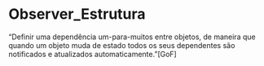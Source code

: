 # Observer_Estrutura

“Definir uma dependência um-para-muitos entre objetos, de maneira que quando um objeto muda de estado todos os seus dependentes são notificados e atualizados automaticamente.”[GoF]
